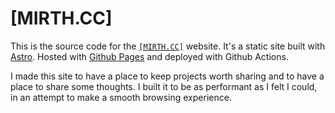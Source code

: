 # [MIRTH.CC]

This is the source code for the [`[MIRTH.CC]`](https://mirth.cc) website. It's a static site built with [Astro](https://astro.build). Hosted with [Github Pages](https://pages.github.com) and deployed with Github Actions.

I made this site to have a place to keep projects worth sharing and to have a place to share some thoughts. I built it to be as performant as I felt I could, in an attempt to make a smooth browsing experience.
